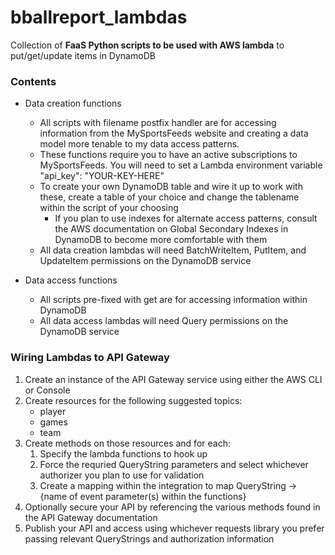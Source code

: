 # bballreport_lambdas
Collection of **FaaS Python scripts to be used with AWS lambda** to put/get/update items in DynamoDB

### Contents
* Data creation functions
  * All scripts with filename postfix handler are for accessing information from the MySportsFeeds website and creating a data model more tenable to my data access patterns.
  * These functions require you to have an active subscriptions to MySportsFeeds. You will need to set a Lambda environment variable "api_key": "YOUR-KEY-HERE"
  * To create your own DynamoDB table and wire it up to work with these, create a table of your choice and change the tablename within the script of your choosing
    * If you plan to use indexes for alternate access patterns, consult the AWS documentation on Global Secondary Indexes in DynamoDB to become more comfortable with them
  * All data creation lambdas will need BatchWriteItem, PutItem, and UpdateItem permissions on the DynamoDB service

* Data access functions
  * All scripts pre-fixed with get are for accessing information within DynamoDB
  * All data access lambdas will need Query permissions on the DynamoDB service

###  Wiring Lambdas to API Gateway
1. Create an instance of the API Gateway service using either the AWS CLI or Console
2. Create resources for the following suggested topics:
    * player
    * games
    * team
3. Create methods on those resources and for each:
    1. Specify the lambda functions to hook up
    2. Force the requried QueryString parameters and select whichever authorizer you plan to use for validation
    3. Create a mapping within the integration to map QueryString -> {name of event parameter(s) within the functions}
4. Optionally secure your API by referencing the various methods found in the API Gateway documentation 
5. Publish your API and access using whichever requests library you prefer passing relevant QueryStrings and authorization information